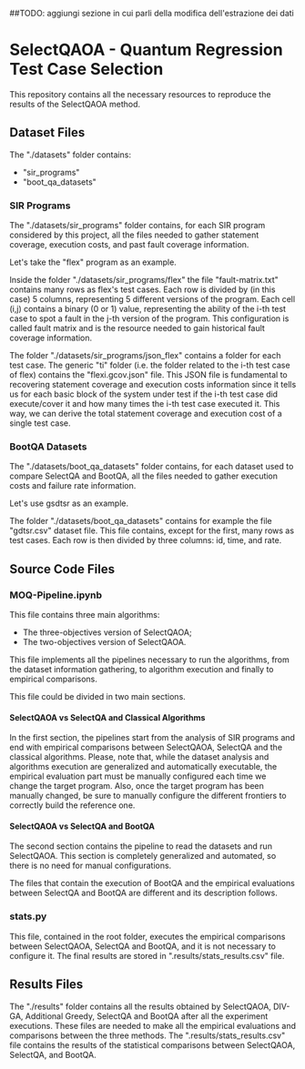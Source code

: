 ##TODO: aggiungi sezione in cui parli della modifica dell'estrazione dei dati

# SelectQAOA - Quantum Regression Test Case Selection
This repository contains all the necessary resources to reproduce the results of the 
SelectQAOA method.

## Dataset Files

The "./datasets" folder contains:

- "sir_programs"
- "boot_qa_datasets"

### SIR Programs

The "./datasets/sir_programs" folder contains, for each SIR program considered by this project, 
all the files needed to gather statement coverage, execution costs, and past fault 
coverage information.

Let's take the "flex" program as an example.

Inside the folder "./datasets/sir_programs/flex" the file "fault-matrix.txt" contains many rows 
as flex's test cases. Each row is divided by (in this case) 5 columns, representing 5 
different versions of the program. Each cell (i,j) contains a binary (0 or 1) value, 
representing the ability of the i-th test case to spot a fault in the j-th version 
of the program. This configuration is called fault matrix and is the resource needed 
to gain historical fault coverage information.

The folder "./datasets/sir_programs/json_flex" contains a folder for each test case. The 
generic "ti" folder (i.e. the folder related to the i-th test case of flex) contains 
the "flexi.gcov.json" file. This JSON file is fundamental to recovering statement 
coverage and execution costs information since it tells us for each basic block of 
the system under test if the i-th test case did execute/cover it and how many times
the i-th test case executed it. This way, we can derive the total statement coverage 
and execution cost of a single test case.

### BootQA Datasets

The "./datasets/boot_qa_datasets" folder contains, for each dataset used to compare SelectQA and 
BootQA, all the files needed to gather execution costs and failure rate information.

Let's use gsdtsr as an example.

The folder "./datasets/boot_qa_datasets" contains for example the file "gdtsr.csv" dataset file. This 
file contains, except for the first, many rows as test cases. Each row is then 
divided by three columns: id, time, and rate.

## Source Code Files

### MOQ-Pipeline.ipynb

This file contains three main algorithms:

- The three-objectives version of SelectQAOA;
- The two-objectives version of SelectQAOA.

This file implements all the pipelines necessary to run the algorithms, from the dataset 
information gathering, to algorithm execution and finally to empirical comparisons.

This file could be divided in two main sections.

#### SelectQAOA vs SelectQA and Classical Algorithms

In the first section, the pipelines start from the analysis of SIR programs and end
with empirical comparisons between SelectQAOA, SelectQA and the classical algorithms.
Please, note that, while the dataset analysis and algorithms execution are generalized 
and automatically executable, the empirical evaluation part must be manually 
configured each time we change the target program. Also, once the target program has been 
manually changed, be sure to manually configure the different frontiers to correctly 
build the reference one.

#### SelectQAOA vs SelectQA and BootQA

The second section contains the pipeline to read the datasets and run SelectQAOA. This 
section is completely generalized and automated, so there is no need for manual 
configurations.

The files that contain the execution of BootQA and the empirical evaluations between 
SelectQA and BootQA are different and its description follows.

### stats.py

This file, contained in the root folder, executes the empirical comparisons between SelectQAOA, SelectQA and BootQA, and it is not 
necessary to configure it. The final results are stored in ".results/stats_results.csv" file.

## Results Files

The "./results" folder contains all the results obtained by SelectQAOA, DIV-GA, Additional Greedy, SelectQA and BootQA after all the experiment executions.
These files are needed to make all the empirical evaluations and comparisons between 
the three methods. The ".results/stats_results.csv" file contains the results of the statistical comparisons between SelectQAOA, SelectQA, and BootQA.
